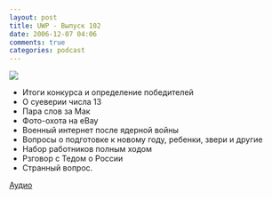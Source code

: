 ```yaml
---
layout: post
title: UWP - Выпуск 102
date: 2006-12-07 04:06
comments: true
categories: podcast
---
```

![](https://podcast.umputun.com/images/uwp/uwp102.jpg)



- Итоги конкурса и определение победителей
- О суеверии числа 13
- Пара слов за Мак
- Фото-охота на eBay
- Военный интернет после ядерной войны
- Вопросы о подготовке к новому году, ребенки, звери и другие
- Набор работников полным ходом
- Рзговор с Тедом о России
- Странный вопрос.

[Аудио](https://podcast.umputun.com/media/ump_podcast102.mp3)
<audio src="https://podcast.umputun.com/media/ump_podcast102.mp3" preload="none">
